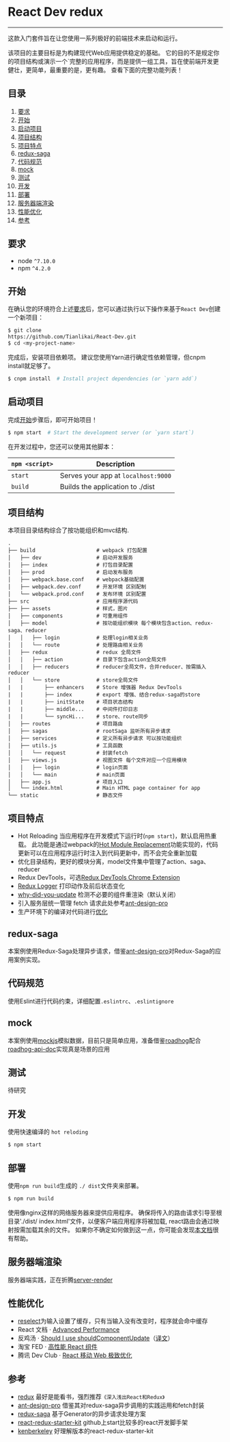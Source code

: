 # React Dev redux
------
这款入门套件旨在让您使用一系列极好的前端技术来启动和运行。

该项目的主要目标是为构建现代Web应用提供稳定的基础。 它的目的不是规定你的项目结构或演示一个`完整的应用程序，而是提供一组工具，旨在使前端开发更健壮，更简单，最重要的是，更有趣。 查看下面的完整功能列表！

## 目录
1. [要求](#要求)
1. [开始](#开始)
1. [启动项目](#启动项目)
1. [项目结构](#项目结构)
1. [项目特点](#项目特点)
1. [redux-saga](#redux-saga)
1. [代码规范](#代码规范)
1. [mock](#mock)
1. [测试](#测试)
1. [开发](#开发)
1. [部署](#部署)
1. [服务器端渲染](#服务器端渲染)
1. [性能优化](#性能优化)
1. [参考](#参考)

## 要求
* node `^7.10.0`
* npm `^4.2.0`

## 开始

在确认您的环境符合上述[要求](#要求)后，您可以通过执行以下操作来基于`React Dev`创建一个新项目：

```bash
$ git clone 
https://github.com/Tianlikai/React-Dev.git 
$ cd <my-project-name>
```

完成后，安装项目依赖项。 建议您使用Yarn进行确定性依赖管理，但cnpm install就足够了。

```bash
$ cnpm install  # Install project dependencies (or `yarn add`)
```

## 启动项目

完成[开始](#开始)步骤后，即可开始项目！

```bash
$ npm start  # Start the development server (or `yarn start`)
```

在开发过程中，您还可以使用其他脚本：

|`npm <script>`    |Description|
|-------------------|-----------|
|`start`            |Serves your app at `localhost:9000`|
|`build`            |Builds the application to ./dist|

## 项目结构

本项目目录结构综合了按功能组织和mvc结构.

```
.
├── build                    # webpack 打包配置
│   ├── dev                  # 启动开发服务
│   ├── index                # 打包目录配置
│   ├── prod                 # 启动发布服务
│   ├── webpack.base.conf    # webpack基础配置
│   ├── webpack.dev.conf     # 开发环境 区别配制
│   └── webpack.prod.conf    # 发布环境 区别配置
├── src                      # 应用程序源代码
├── ├── assets               # 样式，图片
│   ├── components           # 可重用组件
│   ├── model                # 按功能组织模块 每个模块包含action、redux-saga、reducer
│   │   ├── login            # 处理login相关业务
│   │   └── route            # 处理路由相关业务
│   ├── redux                # redux 全局文件
│   │   ├── action           # 目录下包含action全局文件
│   │   ├── reducers         # reducer全局文件，合并reducer、按需插入reducer
│   │   └── store            # store全局文件
|   |       ├── enhancers    # Store 增强器 Redux DevTools
|   |       ├── index        # export 增强、结合redux-saga的store
|   |       ├── initState    # 项目状态结构
|   |       ├── middle...    # 中间件打印日志
|   |       └── syncHi...    # store、route同步
│   ├── routes               # 项目路由
│   ├── sagas                # rootSaga 监听所有异步请求
│   ├── services             # 定义所有异步请求 可以按功能组织
│   ├── utils.js             # 工具函数 
│   │   └── request          # 封装fetch 
│   ├── views.js             # 视图文件 每个文件对应一个应用模块
│   │   ├── login            # login页面
│   │   └── main             # main页面
│   ├── app.js               # 项目入口
│   └── index.html           # Main HTML page container for app
└── static                   # 静态文件
```

## 项目特点

* Hot Reloading 当应用程序在开发模式下运行时(`npm start`)，默认启用热重载。 此功能是通过webpack的[Hot Module Replacement][Hot Module Replacement]功能实现的，代码更新可以在应用程序运行时注入到代码更新中，而不会完全重新加载
* 优化目录结构，更好的模块分离，model文件集中管理了action、saga、reducer
* Redux DevTools，可选[Redux DevTools Chrome Extension][Redux DevTools Chrome Extension]
* [Redux Logger][redux-logger] 打印动作及前后状态变化
* [why-did-you-update][why-did-u-update] 检测不必要的组件重渲染（默认关闭）
* 引入服务层统一管理 fetch 请求此处参考[ant-design-pro][ant-design-pro]
* 生产环境下的编译对代码进行[优化][react-optimize]

## redux-saga
本案例使用Redux-Saga处理异步请求，借鉴[ant-design-pro][ant-design-pro]对Redux-Saga的应用案例实现。

## 代码规范
使用Eslint进行代码约束，详细配置`.eslintrc`、`.eslintignore`

## mock
本案例使用[mockjs][mockjs]模拟数据，目前只是简单应用，准备借鉴[roadhog](https://github.com/sorrycc/roadhog)配合[roadhog-api-doc](https://github.com/nikogu/roadhog-api-doc)实现真是场景的应用

## 测试
待研究

## 开发
使用快速编译的 `hot reloding`
```bash
$ npm start 
```

## 部署
使用`npm run build`生成的 `./ dist`文件夹来部署。
```bash
$ npm run build 
```
使用像nginx这样的网络服务器来提供应用程序。 确保将传入的路由请求引导至根目录'./dist/ index.html'文件，以便客户端应用程序将被加载, react路由会通过映射按需加载其余的文件。 如果你不确定如何做到这一点，你可能会发现[本文档][configuring-your-server]很有帮助。

## 服务器端渲染
服务器端实践，正在折腾[server-render][server-render]

## 性能优化
* [reselect](https://github.com/reactjs/reselect)为输入设置了缓存，只有当输入没有改变时，程序就会命中缓存
* React 文档 · [Advanced Performance](https://facebook.github.io/react/docs/advanced-performance.html)
* 反鸡汤 · [Should I use shouldComponentUpdate](http://jamesknelson.com/should-i-use-shouldcomponentupdate/)（[译文](http://www.infoq.com/cn/news/2016/07/react-shouldComponentUpdate)）
* 淘宝 FED · [高性能 React 组件](http://taobaofed.org/blog/2016/08/12/optimized-react-components/)
* 腾讯 Dev Club · [React 移动 Web 极致优化](http://dev.qq.com/topic/579083d1c9da73584b02587d)

## 参考

* [redux](https://github.com/reactjs/redux) 最好是能看书，强烈推荐`《深入浅出React和Redux》`
* [ant-design-pro](https://github.com/ant-design/ant-design-pro/) 借鉴其对redux-saga异步调用的实践运用和fetch封装
* [redux-saga](https://github.com/redux-saga/redux-saga) 基于Generator的异步请求处理方案
* [react-redux-starter-kit](https://github.com/davezuko/react-redux-starter-kit) github上start比较多的react开发脚手架
* [kenberkeley](https://github.com/kenberkeley/react-demo.git) 好理解版本的react-redux-starter-kit

[mockjs]: http://mockjs.com
[ant-design-pro]: https://github.com/ant-design/ant-design-pro/tree/master/src/models
[server-render]: https://github.com/redux-saga/redux-saga/tree/master/examples/real-world
[configuring-your-server]: https://github.com/reactjs/react-router/blob/master/docs/guides/Histories.md#configuring-your-server
[Hot Module Replacement]: https://webpack.github.io/docs/hot-module-replacement.html
[ant-design-pro]: https://github.com/ant-design/ant-design-pro/blob/master/src/utils/request.js
[Redux DevTools Chrome Extension]:https://chrome.google.com/webstore/detail/redux-devtools/lmhkpmbekcpmknklioeibfkpmmfibljd
[redux-logger]: https://github.com/evgenyrodionov/redux-logger
[why-did-u-update]: https://github.com/garbles/why-did-you-update
[react-optimize]: https://github.com/thejameskyle/babel-react-optimize
